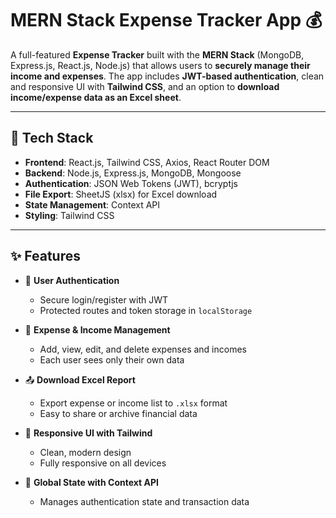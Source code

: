 # MERN Stack Expense Tracker App 💰

A full-featured **Expense Tracker** built with the **MERN Stack** (MongoDB, Express.js, React.js, Node.js) that allows users to **securely manage their income and expenses**. The app includes **JWT-based authentication**, clean and responsive UI with **Tailwind CSS**, and an option to **download income/expense data as an Excel sheet**.

---

## 🔧 Tech Stack

- **Frontend**: React.js, Tailwind CSS, Axios, React Router DOM
- **Backend**: Node.js, Express.js, MongoDB, Mongoose
- **Authentication**: JSON Web Tokens (JWT), bcryptjs
- **File Export**: SheetJS (xlsx) for Excel download
- **State Management**: Context API
- **Styling**: Tailwind CSS

---

## ✨ Features

- 🔐 **User Authentication**
  - Secure login/register with JWT
  - Protected routes and token storage in `localStorage`

- 🧾 **Expense & Income Management**
  - Add, view, edit, and delete expenses and incomes
  - Each user sees only their own data

- 📤 **Download Excel Report**
  - Export expense or income list to `.xlsx` format
  - Easy to share or archive financial data

- 🎨 **Responsive UI with Tailwind**
  - Clean, modern design
  - Fully responsive on all devices

- 🧠 **Global State with Context API**
  - Manages authentication state and transaction data
